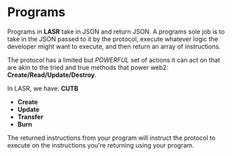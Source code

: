 # Programs
Programs in **LASR** take in JSON and return JSON. A programs sole job is to
take in the JSON passed to it by the protocol, execute whatever logic the
developer might want to execute, and then return an array of instructions.

The protocol has a limited but _POWERFUL_ set of actions it can act on that are
akin to the tried and true methods that power web2: **Create/Read/Update/Destroy**.

In LASR, we have: **CUTB**

* **Create**
* **Update**
* **Transfer**
* **Burn**

The returned instructions from your program will instruct the protocol to execute on
the instructions you're returning using your program.

